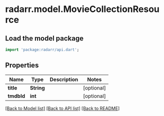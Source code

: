 # radarr.model.MovieCollectionResource

## Load the model package
```dart
import 'package:radarr/api.dart';
```

## Properties
Name | Type | Description | Notes
------------ | ------------- | ------------- | -------------
**title** | **String** |  | [optional] 
**tmdbId** | **int** |  | [optional] 

[[Back to Model list]](../README.md#documentation-for-models) [[Back to API list]](../README.md#documentation-for-api-endpoints) [[Back to README]](../README.md)


